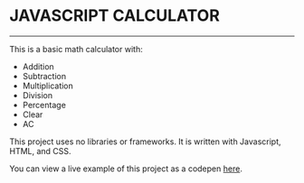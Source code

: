 # JAVASCRIPT  CALCULATOR

---

This is a basic math calculator with:
* Addition
* Subtraction
* Multiplication
* Division
* Percentage
* Clear
* AC

This project uses no libraries or frameworks. It is written with Javascript, HTML, and CSS.
 
You can view a live example of this project as a codepen [here](https://codepen.io/DevchamploO/pen/jbgQJm). 